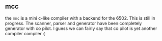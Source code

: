 ## mcc

the `mmc` is a mini c-like compiler with a backend for the 6502. This is still in progress. The scanner, parser and generator have been completely generator with co pilot. I guess we can fairly say that co pilot is yet another compiler compiler :) 
